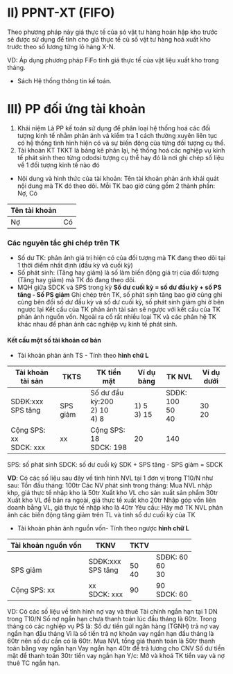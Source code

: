 # II) PPNT-XT (FIFO)
Theo phương pháp này giá thực tế của só vật tư hàng hoán hập kho trước sẽ được sử dụng để tính cho giá thực tế củ số vật tư hàng hoá xuất kho trước theo số lương từng lô hàng X-N.

VD: Áp dụng phương pháp FiFo tinh giá thực tế của vật liệu xuất kho trong tháng.
- Sách Hệ thống thông tin kế toán.
# III) PP đối ứng tài khoản
1. Khái niệm
Là PP kế toán sử dụng để phân loại hệ thống hoá các đối tượng kinh tế nhằm phản ánh và kiểm tra 1 cách thường xuyên liên tục có hệ thống tình hình hiện có và sự biến động của từng đối tượng cụ thể.
2. Tài khoản KT
TKKT là bảng kê phân lại, hệ thống hoá các nghiệp vụ kinh tế phát sinh theo từng ododsi tượng cụ thể hay đó là nơi ghi chép số liệu về 1 đối tượng kinh tế nào đó
- Nội dung và hình thức của tài khoản:
	Tên tài khoản phản ánh khái quát nội dung mà TK đó theo dõi.
	Mỗi TK bao giờ cũng gồm 2 thành phần: Nợ, Có

| Tên tài khoản |  |
| ---- | ---- |
| Nợ | Có |
### Các nguyên tắc ghi chép trên TK
- Số dư TK: phản ánh giá trị hiện có của đối tượng mà TK đang theo dõi tại 1 thời điểm nhất định (đầu kỳ và cuối kỳ)
- Số phát sinh: (Tăng hay giảm) là số làm biến động giá trị của đối tượng (Tăng hay giảm) mà TK đó đang theo dõi.
- MQH giữa SDCK và SPS trong kỳ
  **Số dư cuối kỳ = số dư đầu kỳ + số PS tăng - Số PS giảm**
	Ghi chép trên TK, số phát sinh tăng bao giờ cũng ghi cùng bên đối số dư đầu kỳ và số dư cuối kỳ, số phát sinh giảm ghi ở bên ngược lại
	Kết cấu của TK phản ánh tài sản sẽ ngược với kết cấu của TK phản ánh nguồn vốn.
	Ngoài ra cố rất nhiều loại TK và các phân hệ TK khác nhau để phản ảnh các  nghiệp vụ kinh tế phát sinh.
#### Kết cấu một số tài khoản cơ bản
- Tài khoản phản ánh TS - Tính theo **hình chữ L**

| Tài khoản tài sản          | TKTS         | TK tiền mặt                       | Ví dụ bảng        | TK NVL                | Ví dụ dưới   |
| -------------------------- | ------------ | --------------------------------- | ----------------- | --------------------- | ------------ |
| SDĐK:xxx <br>SPS tăng      | <br>SPS giảm | Số dư đầu kỳ:200<br>2) 10<br>4) 8 | <br>1) 5<br>3) 15 | SDĐK: 100<br>50<br>40 | <br>30<br>20 |
| Cộng SPS: xx <br>SDCK: xxx | xx           | Cộng SPS: 18<br>SDCK: 198         | 20                | 140                   |              |
SPS: số phát sinh
SDCK: số dư cuối kỳ
SDK + SPS tăng - SPS giảm = SDCK

**VD**: Có các số liệu sau đây về tinh hình NVL tại 1 đơn vị trong T10/N như sau:
Tồn đầu tháng: 100tr
Các NV phát sinh trong tháng:
	Mua NVL nhập khp, giá thực tế nhập kho là 50tr
	Xuất kho VL cho sản xuất sản phẩm 30tr
	Xuất kho VL để bán ra ngoài, giá thực tế xuất kho 20tr
	Nhập góp vốn liên doanh bằng VL, giá thực tế nhập kho là 40tr
Yêu cầu: Hãy mở TK NVL phản ảnh các biến động tăng giảm trên TL và tính số dư cuối kỳ của TK
- Tài khoản phản ánh nguồn vốn- Tính theo ngược **hình chữ L**

| Tài khoản nguồn vốn | TKNV | TKTV |  |
| ---- | ---- | ---- | ---- |
| <br>SPS giảm | SDĐK:xxx <br>SPS tăng | <br>50<br>40 | SDĐK: 60<br>60<br>30<br> |
| Cộng SPS: xx <br> | xx<br>SDCK: xxx | 90 | 90<br>SDCK: 60 |
VD: Có các số liệu về tình hình nợ vay và thuê Tài chính ngắn hạn tại 1 DN trong T10/N
Số nợ ngắn hạn chưa thanh toán lúc đầu tháng là 60tr.
	Trong tháng có các nghiệp vụ PS là:
		Số dư tiền gửi ngân hàng (TGNH) trả nợ vay ngắn hạn đầu tháng 
			Vì là số tiền trả nợ khoản vay ngắn hạn đầu tháng là 60tr nên số dư cần có là 60tr.
		Mua NVL tổng giá thanh toán là 50tr thanh toán bằng vay ngắn hạn
		Vay ngắn hạn 40tr để trả lương cho CNV
		Số dư tiền mặt để thanh toán 30tr tiền vay ngắn hạn
	Y/c: Mở và khoá TK tiền vay và nợ thuê TC ngắn hạn.

